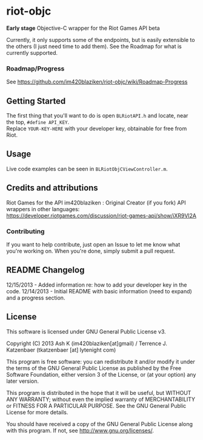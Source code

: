 riot-objc
=========
**Early stage** Objective-C wrapper for the Riot Games API beta  

Currently, it only supports some of the endpoints, but is easily extensible to the others (I just need time to add them). See the Roadmap for what is currently supported.

### Roadmap/Progress
See https://github.com/im420blaziken/riot-objc/wiki/Roadmap-Progress

Getting Started
---------------
The first thing that you'll want to do is open `BLRiotAPI.h` and locate, near the top, `#define API_KEY`.  
Replace `YOUR-KEY-HERE` with your developer key, obtainable for free from Riot.  

Usage
-----
Live code examples can be seen in `BLRiotObjCViewController.m`.

Credits and attributions
----------------------
Riot Games for the API
im420blaziken : Original Creator (if you fork)
API wrappers in other languages: https://developer.riotgames.com/discussion/riot-games-api/show/iXR9Vl2A

### Contributing
If you want to help contribute, just open an Issue to let me know what you're working on. When you're done, simply submit a pull request.

README Changelog
----------------
12/15/2013 - Added information re: how to add your developer key in the code.
12/14/2013 - Initial README with basic information (need to expand) and a progress section.

License
-------
This software is licensed under GNU General Public License v3.

Copyright (C) 2013 Ash K (im420blaziken[at]gmail) / Terrence J. Katzenbaer (tkatzenbaer [at] lytenight com)

This program is free software: you can redistribute it and/or modify
it under the terms of the GNU General Public License as published by
the Free Software Foundation, either version 3 of the License, or
(at your option) any later version.

This program is distributed in the hope that it will be useful,
but WITHOUT ANY WARRANTY; without even the implied warranty of
MERCHANTABILITY or FITNESS FOR A PARTICULAR PURPOSE. See the
GNU General Public License for more details.

You should have received a copy of the GNU General Public License
along with this program. If not, see http://www.gnu.org/licenses/.
